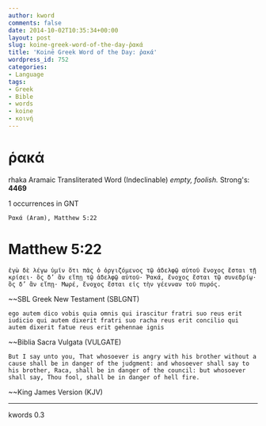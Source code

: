 ```yaml
---
author: kword
comments: false
date: 2014-10-02T10:35:34+00:00
layout: post
slug: koine-greek-word-of-the-day-ῥακά
title: 'Koinē Greek Word of the Day: ῥακά'
wordpress_id: 752
categories:
- Language
tags:
- Greek
- Bible
- words
- koine
- κοινή
---
```


# ῥακά
rhaka
Aramaic Transliterated Word (Indeclinable)
*empty, foolish.*
Strong's: **4469**

1 occurrences in GNT

```text
Ῥακά (Aram), Matthew 5:22
```


# Matthew 5:22

```text
ἐγὼ δὲ λέγω ὑμῖν ὅτι πᾶς ὁ ὀργιζόμενος τῷ ἀδελφῷ αὐτοῦ ἔνοχος ἔσται τῇ κρίσει· ὃς δ’ ἂν εἴπῃ τῷ ἀδελφῷ αὐτοῦ· Ῥακά, ἔνοχος ἔσται τῷ συνεδρίῳ· ὃς δ’ ἂν εἴπῃ· Μωρέ, ἔνοχος ἔσται εἰς τὴν γέενναν τοῦ πυρός.
```
~~SBL Greek New Testament (SBLGNT)


```text
ego autem dico vobis quia omnis qui irascitur fratri suo reus erit iudicio qui autem dixerit fratri suo racha reus erit concilio qui autem dixerit fatue reus erit gehennae ignis
```
~~Biblia Sacra Vulgata (VULGATE)


```text
But I say unto you, That whosoever is angry with his brother without a cause shall be in danger of the judgment: and whosoever shall say to his brother, Raca, shall be in danger of the council: but whosoever shall say, Thou fool, shall be in danger of hell fire.
```
~~King James Version (KJV)


* * *
kwords 0.3
